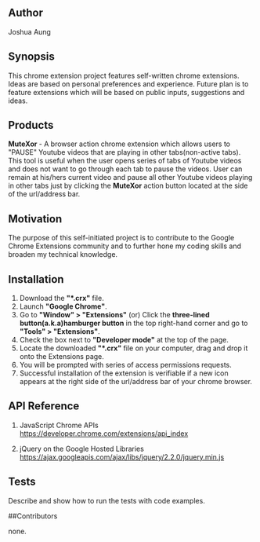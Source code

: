 ## Author

Joshua Aung

## Synopsis

This chrome extension project features self-written chrome extensions. Ideas are based on personal preferences and experience.
Future plan is to feature extensions which will be based on public inputs, suggestions and ideas.

## Products

<b>MuteXor</b> - A browser action chrome extension which allows users to "PAUSE" Youtube videos that are playing in other tabs(non-active tabs). This tool is useful when the user opens series of tabs of Youtube videos and does not want to go through each tab to pause the videos. 
User can remain at his/hers current video and pause all other Youtube videos playing in other tabs just by clicking the <b>MuteXor</b> action button located at the side of the url/address bar.

## Motivation

The purpose of this self-initiated project is to contribute to the Google Chrome Extensions community and to further hone my coding skills and broaden my technical knowledge.

## Installation

1) Download the <b>"*.crx"</b> file.<br />
2) Launch <b>"Google Chrome"</b>.<br />
3) Go to <b>"Window" > "Extensions"</b> (or) Click the <b>three-lined button(a.k.a)hamburger button</b> in the top right-hand corner and go to <b>"Tools" > "Extensions"</b>.<br />
4) Check the box next to <b>"Developer mode"</b> at the top of the page.<br />
5) Locate the downloaded <b>"*.crx"</b> file on your computer, drag and drop it onto the Extensions page.<br />
6) You will be prompted with series of access permissions requests.<br />
7) Successful installation of the extension is verifiable if a new icon appears at the right side of the url/address bar of your chrome browser.

## API Reference

1) JavaScript Chrome APIs
https://developer.chrome.com/extensions/api_index

2) jQuery on the Google Hosted Libraries
https://ajax.googleapis.com/ajax/libs/jquery/2.2.0/jquery.min.js

## Tests

Describe and show how to run the tests with code examples.

##Contributors

none.
